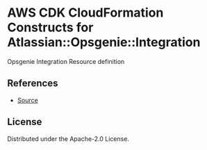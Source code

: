 # AWS CDK CloudFormation Constructs for Atlassian::Opsgenie::Integration

Opsgenie Integration Resource definition

## References

* [Source](https://github.com/opsgenie/opsgenie-cloudformation-resources)

## License

Distributed under the Apache-2.0 License.
